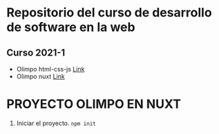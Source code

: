 # Repositorio del curso de desarrollo de software en la web

## Curso 2021-1

- Olimpo html-css-js [Link](https://github.com/saurmo/desarrollo-web-frontend/tree/2021-1-tienda-olimpo-basic)
- Olimpo nuxt [Link](https://github.com/saurmo/desarrollo-web-frontend/tree/2021-1-tienda-olimpo-nuxt)

# PROYECTO OLIMPO EN NUXT

1. Iniciar el proyecto. `npm init`

